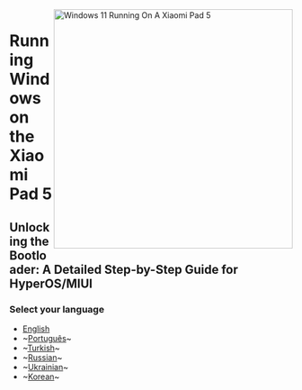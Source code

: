 <img align="right" src="https://raw.githubusercontent.com/erdilS/Port-Windows-11-Xiaomi-Pad-5/main/nabu.png" width="425" alt="Windows 11 Running On A Xiaomi Pad 5">

# Running Windows on the Xiaomi Pad 5

## Unlocking the Bootloader: A Detailed Step-by-Step Guide for HyperOS/MIUI

### Select your language

- [English](English/unlock-bootloader-en.md)
- ~[Português](Portuguese/)~
- ~[Turkish](Turkish/)~
- ~[Russian](Russian/)~
- ~[Ukrainian](Ukrainian/)~
- ~[Korean](Korean/)~
